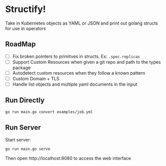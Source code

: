 # Structify!

Take in Kubernetes objects as YAML or JSON and print out golang structs for use in operators

## RoadMap

* [ ] Fix broken pointers to primitves in structs. Ex: `.spec.replicas` 
* [ ] Support Custom Resources when given a git repo and path to the types package
* [ ] Autodetect custom resources when they follow a known pattern
* [ ] Custom Domain + TLS
* [ ] Handle list objects and multiple yaml documents in the input

## Run Directly

```bash
go run main.go convert examples/job.yml
```

## Run Server

Start server:

```bash
go run main.go serve
```

Then open http://localhost:8080 to access the web interface
